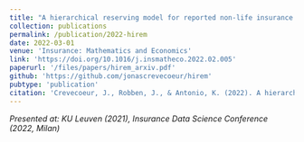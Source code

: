 ```yaml
---
title: "A hierarchical reserving model for reported non-life insurance claims"
collection: publications
permalink: /publication/2022-hirem
date: 2022-03-01
venue: 'Insurance: Mathematics and Economics'
link: 'https://doi.org/10.1016/j.insmatheco.2022.02.005'
paperurl: '/files/papers/hirem_arxiv.pdf'
github: 'https://github.com/jonascrevecoeur/hirem'
pubtype: 'publication'
citation: 'Crevecoeur, J., Robben, J., & Antonio, K. (2022). A hierarchical reserving model for reported non-life insurance claims, 104, 158-184. <b>Insurance: Mathematics and Economics</b>. DOI: 10.1016/j.insmatheco.2022.02.005'
---
```


<i>Presented at: KU Leuven (2021), Insurance Data Science Conference (2022, Milan) </i>